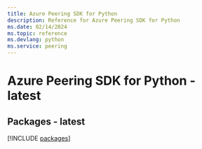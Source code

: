 ```yaml
---
title: Azure Peering SDK for Python
description: Reference for Azure Peering SDK for Python
ms.date: 02/14/2024
ms.topic: reference
ms.devlang: python
ms.service: peering
---
```

# Azure Peering SDK for Python - latest
## Packages - latest
[!INCLUDE [packages](peering-index.md)]